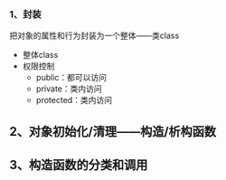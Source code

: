 ### 1、封装
把对象的属性和行为封装为一个整体——类class
- 整体class
- 权限控制
	- public：都可以访问
	- private：类内访问
	- protected：类内访问
## 2、对象初始化/清理——构造/析构函数

## 3、构造函数的分类和调用
